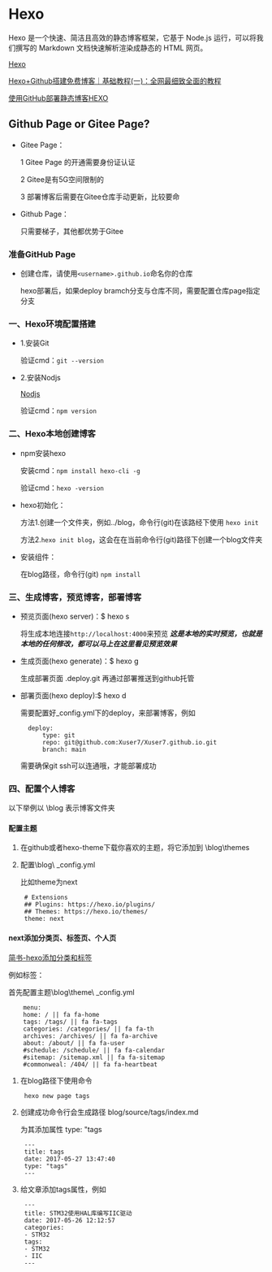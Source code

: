 # Hexo

Hexo 是一个快速、简洁且高效的静态博客框架，它基于 Node.js 运行，可以将我们撰写的 Markdown 文档快速解析渲染成静态的 HTML 网页。

[Hexo](https://hexo.io/zh-cn/)

[Hexo+Github搭建免费博客｜基础教程(一)：全网最细致全面的教程](https://sspai.com/post/84847)

[使用GitHub部署静态博客HEXO](https://tech.yemengstar.com/hexo-tutorial-deploy-githubpages-beginner/)

## Github Page or Gitee Page?

- Gitee Page：

    1 Gitee Page 的开通需要身份证认证

    2 Gitee是有5G空间限制的

    3 部署博客后需要在Gitee仓库手动更新，比较要命

- Github Page：

    只需要梯子，其他都优势于Gitee

### 准备GitHub Page

- 创建仓库，请使用`<username>.github.io`命名你的仓库

    hexo部署后，如果deploy bramch分支与仓库不同，需要配置仓库page指定分支

### 一、Hexo环境配置搭建

- 1.安装Git

    验证cmd：`git --version`

- 2.安装Nodjs

    [Nodjs](http://nodejs.cn/download/)

    验证cmd：`npm version`

### 二、Hexo本地创建博客

- npm安装hexo

    安装cmd：`npm install hexo-cli -g`

    验证cmd：`hexo -version`

- hexo初始化：

    方法1.创建一个文件夹，例如../blog，命令行(git)在该路经下使用 `hexo init`

    方法2.`hexo init blog`，这会在在当前命令行(git)路径下创建一个blog文件夹

- 安装组件：

    在blog路径，命令行(git) `npm install`

### 三、生成博客，预览博客，部署博客

- 预览页面(hexo server)：$ hexo s

    将生成本地连接`http://localhost:4000`来预览
    ***这是本地的实时预览，也就是本地的任何修改，都可以马上在这里看见预览效果***

- 生成页面(hexo generate)：$ hexo g
  
    生成部署页面 .deploy.git 再通过部署推送到github托管

- 部署页面(hexo deploy):$ hexo d

    需要配置好_config.yml下的deploy，来部署博客，例如

        deploy:
            type: git
            repo: git@github.com:Xuser7/Xuser7.github.io.git
            branch: main

    需要确保git ssh可以连通哦，才能部署成功

### 四、配置个人博客

以下举例以 \blog 表示博客文件夹

#### 配置主题

1. 在github或者hexo-theme下载你喜欢的主题，将它添加到
  \blog\themes

1. 配置\blog\ _config.yml

    比如theme为next

        # Extensions
        ## Plugins: https://hexo.io/plugins/
        ## Themes: https://hexo.io/themes/
        theme: next

#### next添加分类页、标签页、个人页

[简书-hexo添加分类和标签](https://www.jianshu.com/p/e17711e44e00)

例如标签：

首先配置主题\blog\theme\ _config.yml

        menu:
        home: / || fa fa-home
        tags: /tags/ || fa fa-tags
        categories: /categories/ || fa fa-th
        archives: /archives/ || fa fa-archive
        about: /about/ || fa fa-user
        #schedule: /schedule/ || fa fa-calendar
        #sitemap: /sitemap.xml || fa fa-sitemap
        #commonweal: /404/ || fa fa-heartbeat

1. 在blog路径下使用命令

        hexo new page tags

2. 创建成功命令行会生成路径 blog/source/tags/index.md

    为其添加属性 type: "tags

        ---
        title: tags
        date: 2017-05-27 13:47:40
        type: "tags"
        ---

3. 给文章添加tags属性，例如

        ---
        title: STM32使用HAL库编写IIC驱动
        date: 2017-05-26 12:12:57
        categories:
        - STM32
        tags:
        - STM32
        - IIC
        ---
